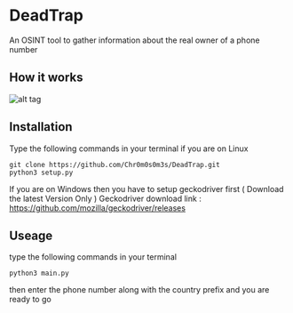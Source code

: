 # DeadTrap
An OSINT tool to gather information about the real owner of a phone number

## How it works
![alt tag](https://media.discordapp.net/attachments/676732839546454036/721736075717902336/graph.png?width=992&height=425)

## Installation
Type the following commands in your terminal if you are on Linux
```
git clone https://github.com/Chr0m0s0m3s/DeadTrap.git
python3 setup.py
```
If you are on Windows then you have to setup geckodriver first ( Download the latest Version Only )
Geckodriver download link : https://github.com/mozilla/geckodriver/releases
## Useage
type the following commands in your terminal
```
python3 main.py
```

then enter the phone number along with the country prefix and you are ready to go

